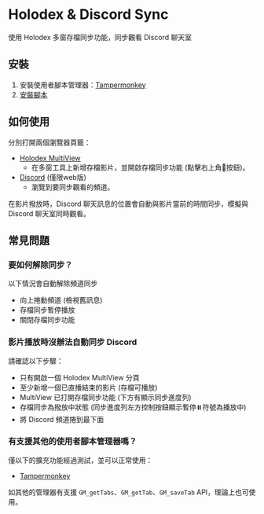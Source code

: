 # Holodex & Discord Sync

使用 Holodex 多窗存檔同步功能，同步觀看 Discord 聊天室

## 安裝

1. 安裝使用者腳本管理器：[Tampermonkey](https://www.tampermonkey.net/)
2. [安裝腳本](https://github.com/stu43005/userscript/raw/master/holodex_discord_sync.user.js)

## 如何使用

分別打開兩個瀏覽器頁籤：
* [Holodex MultiView](https://holodex.net/multiview)
  * 在多窗工具上新增存檔影片，並開啟存檔同步功能 (點擊右上角🔄️按鈕)。
* [Discord](https://discord.com/app) (僅限web版)
  * 瀏覽到要同步觀看的頻道。

在影片撥放時，Discord 聊天訊息的位置會自動與影片當前的時間同步，模擬與 Discord 聊天室同時觀看。

## 常見問題

### 要如何解除同步？

以下情況會自動解除頻道同步
* 向上捲動頻道 (檢視舊訊息)
* 存檔同步暫停播放
* 關閉存檔同步功能

### 影片播放時沒辦法自動同步 Discord

請確認以下步驟：
* 只有開啟一個 Holodex MultiView 分頁
* 至少新增一個已直播結束的影片 (存檔可播放)
* MultiView 已打開存檔同步功能 (下方有顯示同步進度列)
* 存檔同步為撥放中狀態 (同步進度列左方控制按鈕顯示暫停⏸️符號為播放中)
* 將 Discord 頻道捲到最下面

### 有支援其他的使用者腳本管理器嗎？

僅以下的擴充功能經過測試，並可以正常使用：
* [Tampermonkey](https://www.tampermonkey.net/)

如其他的管理器有支援 `GM_getTabs`、`GM_getTab`、`GM_saveTab` API，理論上也可使用。
